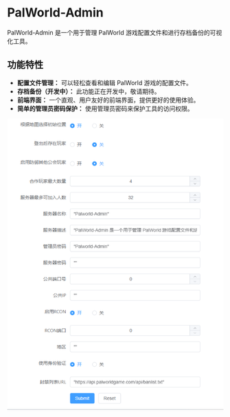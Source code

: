 # PalWorld-Admin

PalWorld-Admin 是一个用于管理 PalWorld 游戏配置文件和进行存档备份的可视化工具。

## 功能特性

- **配置文件管理：** 可以轻松查看和编辑 PalWorld 游戏的配置文件。
- **存档备份（开发中）：** 此功能正在开发中，敬请期待。
- **前端界面：** 一个直观、用户友好的前端界面，提供更好的使用体验。
- **简单的管理员密码保护：** 使用管理员密码来保护工具的访问权限。

![界面图片](https://github.com/limitcool/palworld-admin/blob/main/images/screenshot.png?raw=true)

